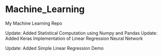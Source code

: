 # Machine_Learning
My Machine Learning Repo

Update: Added Statistical Computation using Numpy and Pandas
Update: Added Keras Implementation of Linear Regression Neural Network

Update: Added Simple Linear Regression Demo
